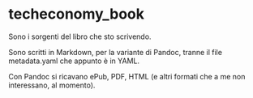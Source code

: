 # techeconomy_book

Sono i sorgenti del libro che sto scrivendo.

Sono scritti in Markdown, per la variante di Pandoc, tranne il file metadata.yaml che appunto è in YAML.

Con Pandoc si ricavano ePub, PDF, HTML (e altri formati che a me non interessano, al momento).
